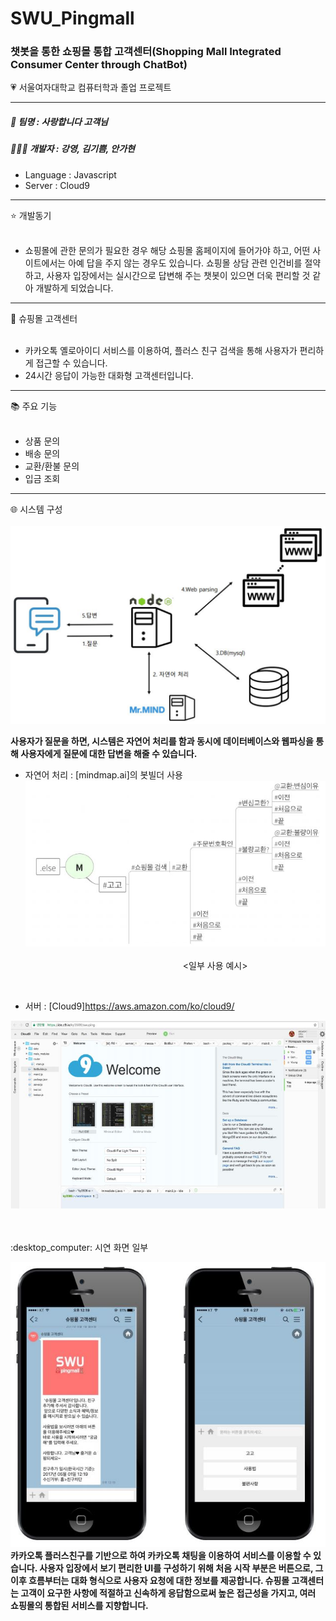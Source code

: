 # SWU_Pingmall
### 챗봇을 통한 쇼핑몰 통합 고객센터(Shopping Mall Integrated Consumer Center through ChatBot)
:heartpulse: 서울여자대학교 컴퓨터학과 졸업 프로젝트

---

##### :tulip: 팀명 : 사랑합니다 고객님
##### :family_woman_girl_girl: 개발자 : 강영, 김기쁨, 안가현

- Language : Javascript<br>
- Server : Cloud9

---
:star: 개발동기<br><br>
- 쇼핑몰에 관한 문의가 필요한 경우 해당 쇼핑몰 홈페이지에 들어가야 하고, 어떤 사이트에서는 아예 답을 주지 않는 경우도 있습니다. 쇼핑몰 상담 관련 인건비를 절약하고, 사용자 입장에서는 실시간으로 답변해 주는 챗봇이 있으면 더욱 편리할 것 같아 개발하게 되었습니다.

---
:dress: 슈핑몰 고객센터<br><br>
- 카카오톡 옐로아이디 서비스를 이용하여, 플러스 친구 검색을 통해 사용자가 편리하게 접근할 수 있습니다.<br>
- 24시간 응답이 가능한 대화형 고객센터입니다.

---
:books: 주요 기능<br><br>
- 상품 문의<br>
- 배송 문의<br>
- 교환/환불 문의<br>
- 입금 조회<br>

---
:globe_with_meridians: 시스템 구성<br><br>
![](./images/system.png)

**사용자가 질문을 하면, 시스템은 자연어 처리를 함과 동시에 데이터베이스와 웹파싱을 통해 사용자에게 질문에 대한 답변을 해줄 수 있습니다.**
- 자연어 처리 : [mindmap.ai]의 봇빌더 사용<br>
![](./images/mindmap.JPG)<br>  
&nbsp;&nbsp;&nbsp;&nbsp;&nbsp;&nbsp;&nbsp;&nbsp;&nbsp;&nbsp;&nbsp;&nbsp;&nbsp;&nbsp;&nbsp;&nbsp;&nbsp;&nbsp;&nbsp;&nbsp;&nbsp;&nbsp;&nbsp;&nbsp;&nbsp;&nbsp;&nbsp;&nbsp;&nbsp;&nbsp;&nbsp;&nbsp;&nbsp;&nbsp;&nbsp;&nbsp;&nbsp;&nbsp;&nbsp;&nbsp;&nbsp;&nbsp;&nbsp;&nbsp;&nbsp;&nbsp;&nbsp;&nbsp;&nbsp;&nbsp;&nbsp;&nbsp;&nbsp;&nbsp;&nbsp;&nbsp;&nbsp;&nbsp;&nbsp;&nbsp;&nbsp;&nbsp;&nbsp;&nbsp;<일부 사용 예시>
<br>  

- 서버 : [Cloud9]https://aws.amazon.com/ko/cloud9/

![](./images/cloud.JPG)

<br> 

<br>
:desktop_computer: 시연 화면 일부
<br>

![](./images/displaytwo.JPG)
**카카오톡 플러스친구를 기반으로 하여 카카오톡 채팅을 이용하여 서비스를 이용할 수 있습니다. 
사용자 입장에서 보기 편리한 UI를 구성하기 위해 처음 시작 부분은 버튼으로, 
그 이후 흐름부터는 대화 형식으로 사용자 요청에 대한 정보를 제공합니다. 
슈핑몰 고객센터는 고객이 요구한 사항에 적절하고 신속하게 응답함으로써 
높은 접근성을 가지고, 여러 쇼핑몰의 통합된 서비스를 지향합니다.** 








